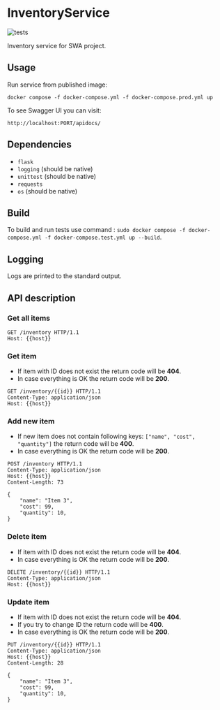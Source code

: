 # InventoryService

![tests](https://github.com/annmproject/InventoryService/actions/workflows/tests.yml/badge.svg)

Inventory service for SWA project.

## Usage

Run service from published image:

```
docker compose -f docker-compose.yml -f docker-compose.prod.yml up
```

To see Swagger UI you can visit:
```
http://localhost:PORT/apidocs/
```

## Dependencies

- `flask`
- `logging` (should be native)
- `unittest` (should be native)
- `requests`
- `os` (should be native)

## Build

To build and run tests use command : `sudo docker compose -f docker-compose.yml -f docker-compose.test.yml up --build`.

## Logging

Logs are printed to the standard output.

## API description

### Get all items

```HTTP
GET /inventory HTTP/1.1
Host: {{host}}
```

### Get item

- If item with ID does not exist the return code will be **404**. 
- In case everything is OK the return code will be **200**.

```HTTP
GET /inventory/{{id}} HTTP/1.1
Content-Type: application/json
Host: {{host}}
```

### Add new item

- If new item does not contain following keys: `["name", "cost", "quantity"]` the return code will be **400**. 
- In case everything is OK the return code will be **200**.

```HTTP
POST /inventory HTTP/1.1
Content-Type: application/json
Host: {{host}}
Content-Length: 73

{
    "name": "Item 3",
    "cost": 99,
    "quantity": 10,
}
```

### Delete item

- If item with ID does not exist the return code will be **404**. 
- In case everything is OK the return code will be **200**.

```HTTP
DELETE /inventory/{{id}} HTTP/1.1
Content-Type: application/json
Host: {{host}}
```

### Update item

- If item with ID does not exist the return code will be **404**.
- If you try to change ID the return code will be **400**.
- In case everything is OK the return code will be **200**.

```HTTP
PUT /inventory/{{id}} HTTP/1.1
Content-Type: application/json
Host: {{host}}
Content-Length: 28

{
    "name": "Item 3",
    "cost": 99,
    "quantity": 10,
}
```
